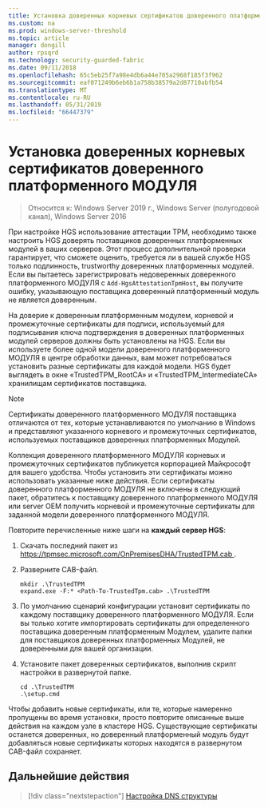 ```yaml
---
title: Установка доверенных корневых сертификатов доверенного платформенного МОДУЛЯ
ms.custom: na
ms.prod: windows-server-threshold
ms.topic: article
manager: dongill
author: rpsqrd
ms.technology: security-guarded-fabric
ms.date: 09/11/2018
ms.openlocfilehash: 65c5eb25f7a98e4db6a44e705a2968f185f3f962
ms.sourcegitcommit: eaf071249b6eb6b1a758b38579a2d87710abfb54
ms.translationtype: MT
ms.contentlocale: ru-RU
ms.lasthandoff: 05/31/2019
ms.locfileid: "66447379"
---
```

# <a name="install-trusted-tpm-root-certificates"></a>Установка доверенных корневых сертификатов доверенного платформенного МОДУЛЯ

>Относится к: Windows Server 2019 г., Windows Server (полугодовой канал), Windows Server 2016

При настройке HGS использование аттестации TPM, необходимо также настроить HGS доверять поставщиков доверенных платформенных модулей в ваших серверов.
Этот процесс дополнительной проверки гарантирует, что сможете оценить, требуется ли в вашей службе HGS только подлинность, trustworthy доверенных платформенных модулей.
Если вы пытаетесь зарегистрировать недоверенных доверенного платформенного МОДУЛЯ с `Add-HgsAttestationTpmHost`, вы получите ошибку, указывающую поставщика доверенный платформенный модуль не является доверенным.

На доверие к доверенным платформенным модулем, корневой и промежуточные сертификаты для подписи, используемый для подписывания ключа подтверждения в доверенных платформенных модулей серверов должны быть установлены на HGS.
Если вы используете более одной модели доверенного платформенного МОДУЛЯ в центре обработки данных, вам может потребоваться установить разные сертификаты для каждой модели.
HGS будет выглядеть в окне «TrustedTPM_RootCA» и «TrustedTPM_IntermediateCA» хранилищам сертификатов поставщика.

> [!NOTE]
> Сертификаты доверенного платформенного МОДУЛЯ поставщика отличаются от тех, которые устанавливаются по умолчанию в Windows и представляют указанного корневого и промежуточных сертификатов, используемых поставщиков доверенных платформенных Модулей.

Коллекция доверенного платформенного МОДУЛЯ корневых и промежуточных сертификатов публикуется корпорацией Майкрософт для вашего удобства.
Чтобы установить эти сертификаты можно использовать указанные ниже действия.
Если сертификаты доверенного платформенного МОДУЛЯ не включены в следующий пакет, обратитесь к поставщику доверенного платформенного МОДУЛЯ или server OEM получить корневой и промежуточные сертификаты для заданной модели доверенного платформенного МОДУЛЯ.

Повторите перечисленные ниже шаги на **каждый сервер HGS**:

1.  Скачать последний пакет из [ https://tpmsec.microsoft.com/OnPremisesDHA/TrustedTPM.cab ](https://tpmsec.microsoft.com/OnPremisesDHA/TrustedTPM.cab).

2.  Разверните CAB-файл.

    ```
    mkdir .\TrustedTPM
    expand.exe -F:* <Path-To-TrustedTpm.cab> .\TrustedTPM
    ```

3.  По умолчанию сценарий конфигурации установит сертификаты по каждому поставщику доверенного платформенного МОДУЛЯ. Если вы только хотите импортировать сертификаты для определенного поставщика доверенным платформенным Модулем, удалите папки для поставщиков доверенных платформенных Модулей, не доверенными для вашей организации.

4.  Установите пакет доверенных сертификатов, выполнив скрипт настройки в развернутой папке.

    ```
    cd .\TrustedTPM
    .\setup.cmd
    ```

Чтобы добавить новые сертификаты, или те, которые намеренно пропущены во время установки, просто повторите описанные выше действия на каждом узле в кластере HGS.
Существующие сертификаты останется доверенных, но доверенный платформенный модуль будут добавляться новые сертификаты которых находятся в развернутом CAB-файл сохраняет.

## <a name="next-step"></a>Дальнейшие действия

> [!div class="nextstepaction"]
> [Настройка DNS структуры](guarded-fabric-configuring-fabric-dns-tpm.md)



